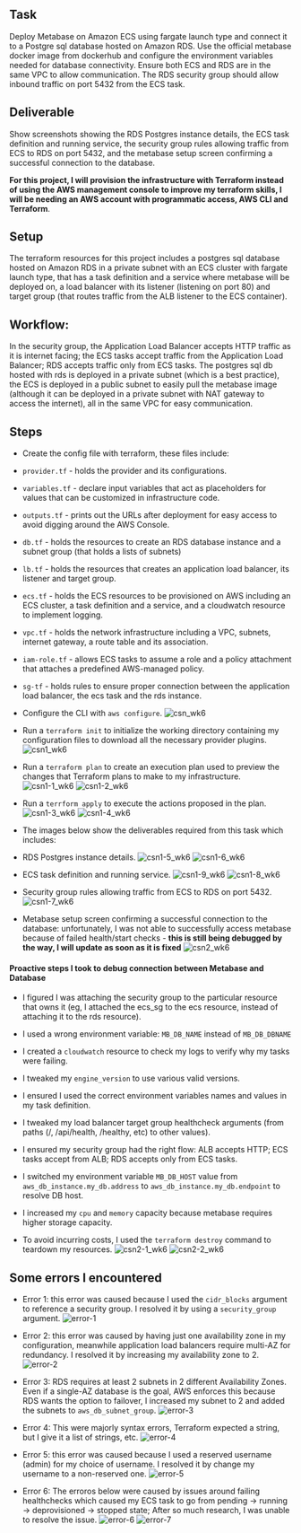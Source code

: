 ## Task
Deploy Metabase on Amazon ECS using fargate launch type and connect it to a Postgre sql database hosted on Amazon RDS. Use the official metabase docker image from dockerhub and configure the environment variables needed for database connectivity. Ensure both ECS and RDS are in the same VPC to allow communication. The RDS security group should allow inbound traffic on port 5432 from the ECS task.

## Deliverable
Show screenshots showing the RDS Postgres instance details, the ECS task definition and running service, the security group rules allowing traffic from ECS to RDS on port 5432, and the metabase setup screen confirming a successful connection to the database.

**For this project, I will provision the infrastructure with Terraform instead of using the AWS management console to improve my terraform skills, I will be needing an AWS account with programmatic access, AWS CLI and Terraform**.

## Setup
The terraform resources for this project includes a postgres sql database hosted on Amazon RDS in a private subnet with an ECS cluster with fargate launch type, that has a task definition and a service where metabase will be deployed on, a load balancer with its listener (listening on port 80) and target group (that routes traffic from the ALB listener to the ECS container).

## Workflow: 
In the security group, the Application Load Balancer accepts HTTP traffic as it is internet facing; the ECS tasks accept traffic from the Application Load Balancer; RDS accepts traffic only from ECS tasks. The postgres sql db hosted with rds is deployed in a private subnet (which is a best practice), the ECS is deployed in a public subnet to easily pull the metabase image (although it can be deployed in a private subnet with NAT gateway to access the internet), all in the same VPC for easy communication.

## Steps
- Create the config file with terraform, these files include: 
- `provider.tf` - holds the provider and its configurations.
- `variables.tf` - declare input variables that act as placeholders for values that can be customized in infrastructure code.
- `outputs.tf` - prints out the URLs after deployment for easy access to avoid digging around the AWS Console.
- `db.tf` - holds the resources to create an RDS database instance and a subnet group (that holds a lists of subnets)
-  `lb.tf` - holds the resources that creates an application load balancer, its listener and target group.
- `ecs.tf` - holds the ECS resources to be provisioned on AWS including an ECS cluster, a task definition and a service, and a cloudwatch resource to implement logging. 
- `vpc.tf` - holds the network infrastructure including a VPC, subnets, internet gateway, a route table and its association. 
- `iam-role.tf` - allows ECS tasks to assume a role and a policy attachment that attaches a predefined AWS-managed policy.
- `sg-tf` - holds rules to ensure proper connection between the application load balancer, the ecs task and the rds instance.

- Configure the CLI with `aws configure`.
![csn_wk6](img/csn_wk6.png)


- Run a `terraform init` to initialize the working directory containing my configuration files to download all the necessary provider plugins.
![csn1_wk6](img/csn1_wk6.png)


- Run a `terraform plan` to create an execution plan used to preview the changes that Terraform plans to make to my infrastructure.
![csn1-1_wk6](img/csn1-1_wk6.png)
![csn1-2_wk6](img/csn1-2_wk6.png)


- Run a `terrform apply` to execute the actions proposed in the plan.
![csn1-3_wk6](img/csn1-3_wk6.png)
![csn1-4_wk6](img/csn1-4_wk6.png)

- The images below show the deliverables required from this task which includes:

- RDS Postgres instance details.
![csn1-5_wk6](img/csn1-5_wk6.png)
![csn1-6_wk6](img/csn1-6_wk6.png)


- ECS task definition and running service.
![csn1-9_wk6](img/csn1-9_wk6.png)
![csn1-8_wk6](img/csn1-8_wk6.png)


- Security group rules allowing traffic from ECS to RDS on port 5432.
![csn1-7_wk6](img/csn1-7_wk6.png)

- Metabase setup screen confirming a successful connection to the database: unfortunately, I was not able to successfully access metabase because of failed health/start checks - **this is still being debugged by the way, I will update as soon as it is fixed**
![csn2_wk6](img/csn2_wk6.png)

#### Proactive steps I took to debug connection between Metabase and Database
- I figured I was attaching the security group to the particular resource that owns it (eg, I attached the ecs_sg to the ecs resource, instead of attaching it to the rds resource).
- I used a wrong environment variable: `MB_DB_NAME` instead of `MB_DB_DBNAME`  
- I created a `cloudwatch` resource to check my logs to verify why my tasks were failing.
- I tweaked my `engine_version`  to use various valid versions.
- I ensured I used the correct environment variables names and values in my task definition.
- I tweaked my load balancer target group healthcheck arguments (from paths (/, /api/health, /healthy, etc) to other values).
- I ensured my security group had the right flow: ALB accepts HTTP; ECS tasks accept from ALB; RDS accepts only from ECS tasks.
- I switched my environment variable `MB_DB_HOST` value from `aws_db_instance.my_db.address` to `aws_db_instance.my_db.endpoint` to resolve DB host.
- I increased my `cpu` and `memory` capacity because metabase requires higher storage capacity.

- To avoid incurring costs, I used the `terraform destroy` command to teardown my resources.
![csn2-1_wk6](img/csn2-1_wk6.png)
![csn2-2_wk6](img/csn2-2_wk6.png)

## Some errors I encountered
- Error 1: this error was caused because I used the `cidr_blocks` argument to reference a security group. I resolved it by using a `security_group` argument.
![error-1](img/err.png)

- Error 2: this error was caused by having just one availability zone in my configuration, meanwhile application load balancers require multi-AZ for redundancy. I resolved it by increasing my availability zone to 2.
![error-2](img/err1.png)

- Error 3: RDS requires at least 2 subnets in 2 different Availability Zones. Even if a single-AZ database is the goal, AWS enforces this because RDS wants the option to failover, I increased my subnet to 2 and added the subnets to `aws_db_subnet_group`.
![error-3](img/err2.png)

- Error 4: This were majorly syntax errors, Terraform expected a string, but I give it a list of strings, etc.
![error-4](img/err3.png)

- Error 5: this error was caused because I used a reserved username (admin) for my choice of username. I resolved it by change my username to a non-reserved one.
![error-5](img/err4.png)

- Error 6: The erroros below were caused by issues around failing healthchecks which caused my ECS task to go from pending -> running -> deprovisioned -> stopped state; After so much research, I was unable to resolve the issue.
![error-6](img/err5.png)
![error-7](img/err6.png)



  



